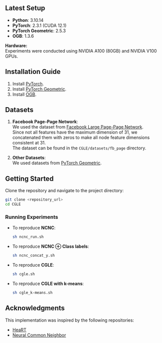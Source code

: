 ## Latest Setup

- **Python**: 3.10.14  
- **PyTorch**: 2.3.1 (CUDA 12.1)  
- **PyTorch Geometric**: 2.5.3  
- **OGB**: 1.3.6  

**Hardware:**  
Experiments were conducted using NVIDIA A100 (80GB) and NVIDIA V100 GPUs.

## Installation Guide

1. Install [PyTorch](https://pytorch.org/).
2. Install [PyTorch Geometric](https://pytorch-geometric.readthedocs.io/en/latest/notes/installation.html).
3. Install [OGB](https://ogb.stanford.edu/docs/home/).

## Datasets

1. **Facebook Page-Page Network**:  
   We used the dataset from [Facebook Large Page-Page Network](https://snap.stanford.edu/data/facebook-large-page-page-network.html).  
   Since not all features have the maximum dimension of 31, we concatenated them with zeros to make all node feature dimensions consistent at 31.  
   The dataset can be found in the `CGLE/datasets/fb_page` directory.

2. **Other Datasets**:  
   We used datasets from [PyTorch Geometric](https://pytorch-geometric.readthedocs.io/en/2.6.0/modules/datasets.html).

## Getting Started

Clone the repository and navigate to the project directory:

```bash
git clone <repository_url>
cd CGLE
```

### Running Experiments

- To reproduce **NCNC**:
  ```bash
  sh ncnc_run.sh
  ```
- To reproduce **NCNC ⊕ Class labels**:
  ```bash
  sh ncnc_concat_y.sh
  ```

- To reproduce **CGLE**:
  ```bash
  sh cgle.sh
  ```

- To reproduce **CGLE with k-means**:
  ```bash
  sh cgle_k-means.sh
  ```

## Acknowledgments

This implementation was inspired by the following repositories:
- [HeaRT](https://github.com/Juanhui28/HeaRT.git)
- [Neural Common Neighbor](https://github.com/GraphPKU/NeuralCommonNeighbor.git)

